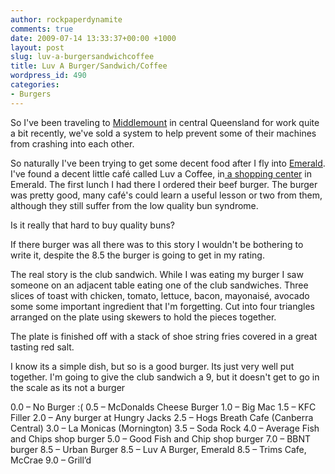 ```yaml
---
author: rockpaperdynamite
comments: true
date: 2009-07-14 13:33:37+00:00 +1000
layout: post
slug: luv-a-burgersandwichcoffee
title: Luv A Burger/Sandwich/Coffee
wordpress_id: 490
categories:
- Burgers
---
```


So I've been traveling to [Middlemount](http://maps.google.com/maps?f=q&source=s_q&hl=en&geocode=&q=middlemount+Queensland,+Australia&sll=-23.32208,147.348633&sspn=11.064171,24.697266&ie=UTF8&ll=-22.945748,148.74115&spn=1.388547,2.04071&t=h&z=9&iwloc=A) in central Queensland for work quite a bit recently, we've sold a system to help prevent some of their machines from crashing into each other.

So naturally I've been trying to get some decent food after I fly into [Emerald](http://maps.google.com/maps?f=q&source=s_q&hl=en&geocode=&q=Emerald+Queensland,+Australia&sll=-23.397724,148.337402&sspn=2.767597,4.081421&ie=UTF8&ll=-23.32208,147.348633&spn=11.064171,24.697266&t=h&z=6&iwloc=A). I've found a decent little café called Luv a Coffee, in[ a shopping center](http://maps.google.com/maps?q=-23.528022,148.164278&t=h&sll=-22.81046,148.699231&sspn=1.319681,2.04895&ie=UTF8&ll=-23.528166,148.164411&spn=0.010801,0.015943&z=16) in Emerald. The first lunch I had there I ordered their beef burger. The burger was pretty good, many café's could learn a useful lesson or two from them, although they still suffer from the low quality bun syndrome.

Is it really that hard to buy quality buns?<!-- more -->

If there burger was all there was to this story I wouldn't be bothering to write it, despite the 8.5 the burger is going to get in my rating.

The real story is the club sandwich. While I was eating my burger I saw someone on an adjacent table eating one of the club sandwiches. Three slices of toast with chicken, tomato, lettuce, bacon, mayonaisé, avocado some some important ingredient that I'm forgetting. Cut into four triangles arranged on the plate using skewers to hold the pieces together.

The plate is finished off with a stack of shoe string fries covered in a great tasting red salt.

I know its a simple dish, but so is a good burger. Its just very well put together. I'm going to give the club sandwich a 9, but it doesn't get to go in the scale as its not a burger

0.0 – No Burger :(
0.5 – McDonalds Cheese Burger
1.0 – Big Mac
1.5 – KFC Filler
2.0 – Any burger at Hungry Jacks
2.5 – Hogs Breath Cafe (Canberra Central)
3.0 – La Monicas (Mornington)
3.5 – Soda Rock
4.0 – Average Fish and Chips shop burger
5.0 – Good Fish and Chip shop burger
7.0 – BBNT burger
8.5 – Urban Burger
8.5 – Luv A Burger, Emerald
8.5 – Trims  Cafe, McCrae
9.0 – Grill’d

